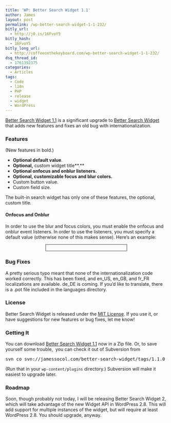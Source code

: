 ```yaml
---
title: 'WP: Better Search Widget 1.1'
author: James
layout: post
permalink: /wp-better-search-widget-1-1-232/
bitly_url:
  - http://j0.is/16FvoY5
bitly_hash:
  - 16FvoY5
bitly_long_url:
  - http://coffeeonthekeyboard.com/wp-better-search-widget-1-1-232/
dsq_thread_id:
  - 1761392375
categories:
  - Articles
tags:
  - Code
  - l10n
  - PHP
  - release
  - widget
  - WordPress
---
```

[Better Search Widget 1.1][1] is a significant upgrade to [Better Search Widget][2] that adds new features and fixes an old bug with internationalization.

### Features

(New features in bold.)

  * **Optional default value**.
  * **Optional,** custom widget title**.**
  * **Optional onfocus and onblur listeners.**
  * **Optional, customizable focus and blur colors.**
  * Custom button value.
  * Custom field size.

The built-in search widget has only one of these features, the optional, custom title.

#### Onfocus and Onblur

In order to use the blur and focus colors, you must enable the onfocus and onblur event listeners. In order to use the listeners, you must specify a default value (otherwise none of this makes sense). Here&#8217;s an example:

<div style="border: 1px solid #333; margin: 0.5em auto; padding: 0.7em 0; width: 50%; text-align: center;">
</div>

### Bug Fixes

A pretty serious typo meant that none of the internationalization code worked correctly. This has been fixed, and en\_US, en\_GB, and fr\_FR localizations are available. de\_DE is coming. If you&#8217;d like to translate, there is a .pot file included in the languages directory.

### License

Better Search Widget is released under the [MIT License][3]. If you use it, or have suggestions for new features or bug fixes, let me know!

### Getting It

You can download [Better Search Widget 1.1][1] now in a Zip file. Or, to save yourself some trouble,  you can check it out of Subversion from

<pre>svn co svn://jamessocol.com/better-search-widget/tags/1.1.0 ./better-search-widget</pre>

(Run that in your `wp-content/plugins` directory.) Subversion will make it easiest to upgrade later.

### Roadmap

Soon, though probably not today, I will be releasing Better Search Widget 2, which will take advantage of the new Widget API in WordPress 2.8. This will add support for multiple instances of the widget, but will require at least WordPress 2.8. You should upgrade, anyway.

 [1]: http://coffeeonthekeyboard.com/wp-content/uploads/2009/07/better-search-widget.zip
 [2]: http://coffeeonthekeyboard.com/wp-plugin-better-search-widget-113/ "Better Search Widget"
 [3]: http://www.opensource.org/licenses/mit-license.php
